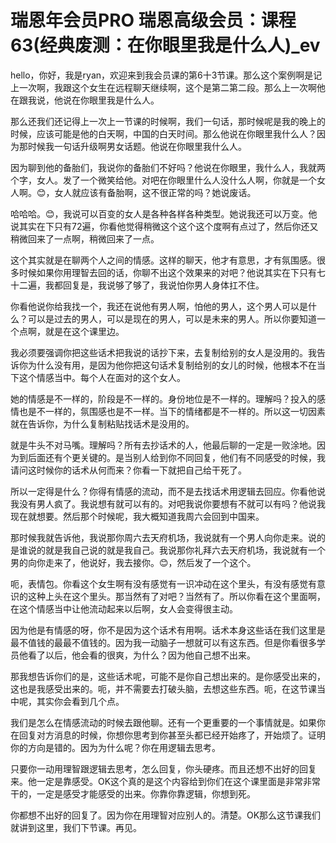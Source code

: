 # 瑞恩年会员PRO 瑞恩高级会员：课程63(经典废测：在你眼里我是什么人)_ev

hello，你好，我是ryan，欢迎来到我会员课的第6十3节课。那么这个案例啊是记上一次啊，我跟这个女生在远程聊天继续啊，这个是第二第二段。那么上一次啊他在跟我说，他说在你眼里我是什么人。

那么还我们还记得上一次上一节课的时候啊，我们一句话，那时候呢是我的晚上的时候，应该可能是他的白天啊，中国的白天时间。那么他说在你眼里我什么人？因为那时候我一句话升级啊男女话题。他说在你眼里我什么人。

因为聊到他的备胎们，我说你的备胎们不好吗？他说在你眼里，我什么人，我就两个字，女人。发了一个微笑给他。对吧在你眼里什么人没什么人啊，你就是一个女人啊。😊，女人就应该有备胎啊，这不很正常的吗？她说废话。

哈哈哈。😊，我说可以百变的女人是各种各样各种类型。她说我还可以万变。他说其实在下只有72遍，你看他觉得稍微这个这个这个度啊有点过了，然后你还又稍微回来了一点啊，稍微回来了一点。

这个其实就是在聊两个人之间的情感。这样的聊天，他才有意思，才有氛围感。很多时候如果你用理智去回的话，你聊不出这个效果来的对吧？他说其实在下只有七十二遍，我都回复是，我说够了够了，我说怕你男人身体扛不住。

你看他说你给我找一个，我还在说他有男人啊，怕他的男人，这个男人可以是什么？可以是过去的男人，可以是现在的男人，可以是未来的男人。所以你要知道一个点啊，就是在这个课里边。

我必须要强调你把这些话术把我说的话抄下来，去复制给别的女人是没用的。我告诉你为什么没有用，是因为他你把这句话术复制给别的女儿的时候，他根本不在当下这个情感当中。每个人在面对的这个女人。

她的情感是不一样的，阶段是不一样的。身份地位是不一样的。理解吗？投入的感情也是不一样的，氛围感也是不一样。当下的情绪都是不一样的。所以这一切因素就在告诉你，为什么复制粘贴找话术是没用的。

就是牛头不对马嘴。理解吗？所有去抄话术的人，他最后聊的一定是一败涂地。因为到后面还有个更关键的。是当别人给到你不同回复，他们有不同感受的时候，我请问这时候你的话术从何而来？你看一下就把自己给干死了。

所以一定得是什么？你得有情感的流动，而不是去找话术用逻辑去回应。你看他说我没有男人疯了。我说想有就可以有的。对吧我说你要想有不就可以有吗？他说我现在就想要。然后那个时候呢，我大概知道我周六会回到中国来。

那时候我就告诉他，我说那你周六去天府机场，我说就有一个男人向你走来。说的是谁说的就是我自己说的就是我自己。我说那你礼拜六去天府机场，我说就有一个男的向你走来了，他说好，我去接你。😊，然后发了一个这个。

呃，表情包。你看这个女生啊有没有感觉有一识冲动在这个里头，有没有感觉有意识的这种上头在这个里头。那当然有了对吧？当然有了。所以你看在这个里面啊，在这个情感当中让他流动起来以后啊，女人会变得很主动。

因为他是有情感的呀，你不是因为这个话术有用啊。话术本身这些话在我们这里是最不值钱的最最不值钱的。因为我一动脑子一想就可以有这东西。但是你看很多学员他看了以后，他会看的很爽，为什么？因为他自己想不出来。

那我想告诉你们的是，这些话术呢，可能不是你自己想出来的。是你感受出来的，这也是我感受出来的。呃，并不需要去打破头脑，去想这些东西。呃，在这节课当中呢，其实你会看到几个点。

我们是怎么在情感流动的时候去跟他聊。还有一个更重要的一个事情就是。如果你在回复对方消息的时候，你想你思考到你甚至头都已经开始疼了，开始烦了。证明你的方向是错的。因为为什么呢？你在用逻辑去思考。

只要你一动用理智跟逻辑去思考，怎么回复，你头硬疼。而且还想不出好的回复来。他一定是靠感受。OK这个真的是这个内容给到你们在这个课里面是非常非常干的，一定是感受才能感受的出来。你靠你靠逻辑，你想到死。

你都想不出好的回复了。因为你在用理智对应别人的。清楚。OK那么这节课我们就讲到这里，我们下节课。再见。

